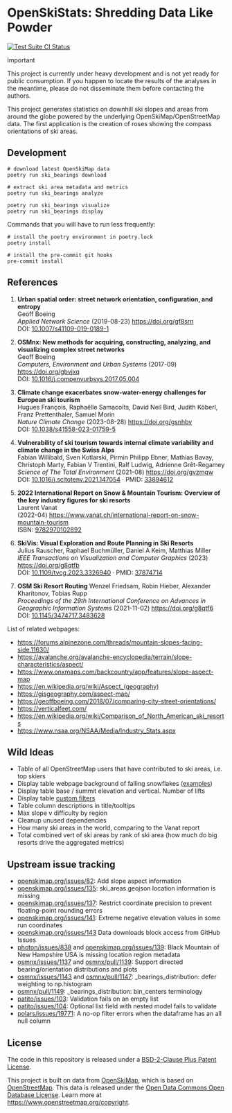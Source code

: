 # OpenSkiStats: Shredding Data Like Powder

[![Test Suite CI Status](https://github.com/dhimmel/openskistats/actions/workflows/tests.yaml/badge.svg?branch=main&event=push)](https://github.com/dhimmel/openskistats/actions/workflows/tests.yaml)

> [!IMPORTANT]
> This project is currently under heavy development and is not yet ready for public consumption.
> If you happen to locate the results of the analyses in the meantime,
> please do not disseminate them before contacting the authors.

This project generates statistics on downhill ski slopes and areas from around the globe powered by the underlying OpenSkiMap/OpenStreetMap data.
The first application is the creation of roses showing the compass orientations of ski areas.

## Development

```shell
# download latest OpenSkiMap data
poetry run ski_bearings download

# extract ski area metadata and metrics
poetry run ski_bearings analyze

poetry run ski_bearings visualize
poetry run ski_bearings display
```

Commands that you will have to run less frequently:

```shell
# install the poetry environment in poetry.lock
poetry install

# install the pre-commit git hooks
pre-commit install
```

## References

1. **Urban spatial order: street network orientation, configuration, and entropy**  
Geoff Boeing  
*Applied Network Science* (2019-08-23) <https://doi.org/gf8srn>  
DOI: [10.1007/s41109-019-0189-1](https://doi.org/10.1007/s41109-019-0189-1)

2. **OSMnx: New methods for acquiring, constructing, analyzing, and visualizing complex street networks**  
Geoff Boeing  
*Computers, Environment and Urban Systems* (2017-09) <https://doi.org/gbvjxq>  
DOI: [10.1016/j.compenvurbsys.2017.05.004](https://doi.org/10.1016/j.compenvurbsys.2017.05.004)

3. **Climate change exacerbates snow-water-energy challenges for European ski tourism**  
Hugues François, Raphaëlle Samacoïts, David Neil Bird, Judith Köberl, Franz Prettenthaler, Samuel Morin  
*Nature Climate Change* (2023-08-28) <https://doi.org/gsnhbv>  
DOI: [10.1038/s41558-023-01759-5](https://doi.org/10.1038/s41558-023-01759-5)

4. **Vulnerability of ski tourism towards internal climate variability and climate change in the Swiss Alps**  
Fabian Willibald, Sven Kotlarski, Pirmin Philipp Ebner, Mathias Bavay, Christoph Marty, Fabian V Trentini, Ralf Ludwig, Adrienne Grêt-Regamey  
*Science of The Total Environment* (2021-08) <https://doi.org/gvzmqw>  
DOI: [10.1016/j.scitotenv.2021.147054](https://doi.org/10.1016/j.scitotenv.2021.147054) · PMID: [33894612](https://www.ncbi.nlm.nih.gov/pubmed/33894612)

5. **2022 International Report on Snow & Mountain Tourism: Overview of the key industry figures for ski resorts**  
Laurent Vanat  
(2022-04) <https://www.vanat.ch/international-report-on-snow-mountain-tourism>  
ISBN: [9782970102892](https://www.thebookedition.com/fr/2022-international-snow-report-p-389872.html)

6. **SkiVis: Visual Exploration and Route Planning in Ski Resorts**  
Julius Rauscher, Raphael Buchmüller, Daniel A Keim, Matthias Miller  
*IEEE Transactions on Visualization and Computer Graphics* (2023) <https://doi.org/g8qtfb>  
DOI: [10.1109/tvcg.2023.3326940](https://doi.org/10.1109/tvcg.2023.3326940) · PMID: [37874714](https://www.ncbi.nlm.nih.gov/pubmed/37874714)

7. **OSM Ski Resort Routing**
Wenzel Friedsam, Robin Hieber, Alexander Kharitonov, Tobias Rupp  
*Proceedings of the 29th International Conference on Advances in Geographic Information Systems* (2021-11-02) <https://doi.org/g8qtf6>  
DOI: [10.1145/3474717.3483628](https://doi.org/10.1145/3474717.3483628)


List of related webpages:

- https://forums.alpinezone.com/threads/mountain-slopes-facing-side.11630/
- https://avalanche.org/avalanche-encyclopedia/terrain/slope-characteristics/aspect/
- https://www.onxmaps.com/backcountry/app/features/slope-aspect-map
- https://en.wikipedia.org/wiki/Aspect_(geography)
- https://gisgeography.com/aspect-map/
- https://geoffboeing.com/2018/07/comparing-city-street-orientations/
- https://verticalfeet.com/
- https://en.wikipedia.org/wiki/Comparison_of_North_American_ski_resorts
- https://www.nsaa.org/NSAA/Media/Industry_Stats.aspx

## Wild Ideas

- Table of all OpenStreetMap users that have contributed to ski areas, i.e. top skiers
- Display table webpage background of falling snowflakes ([examples](https://freefrontend.com/css-snow-effects/))
- Display table base / summit elevation and vertical. Number of lifts
- Display table [custom filters](https://glin.github.io/reactable/articles/custom-filtering.html)
- Table column descriptions in title/tooltips
- Max slope v difficulty by region
- Cleanup unused dependencies
- How many ski areas in the world, comparing to the Vanat report
- Total combined vert of ski areas by rank of ski area (how much do big resorts drive the aggregated metrics)

## Upstream issue tracking

- [openskimap.org/issues/82](https://github.com/russellporter/openskimap.org/issues/82): Add slope aspect information
- [openskimap.org/issues/135](https://github.com/russellporter/openskimap.org/issues/135): ski_areas.geojson location information is missing
- [openskimap.org/issues/137](https://github.com/russellporter/openskimap.org/issues/137): Restrict coordinate precision to prevent floating-point rounding errors
- [openskimap.org/issues/141](https://github.com/russellporter/openskimap.org/issues/141): Extreme negative elevation values in some run coordinates
- [openskimap.org/issues/143](https://github.com/russellporter/openskimap.org/issues/143) Data downloads block access from GitHub Issues
- [photon/issues/838](https://github.com/komoot/photon/issues/838) and [openskimap.org/issues/139](https://github.com/russellporter/openskimap.org/issues/139): Black Mountain of New Hampshire USA is missing location region metadata
- [osmnx/issues/1137](https://github.com/gboeing/osmnx/issues/1137) and [osmnx/pull/1139](https://github.com/gboeing/osmnx/pull/1139): Support directed bearing/orientation distributions and plots
- [osmnx/issues/1143](https://github.com/gboeing/osmnx/issues/1143) and [osmnx/pull/1147](https://github.com/gboeing/osmnx/pull/1147): _bearings_distribution: defer weighting to np.histogram
- [osmnx/pull/1149](https://github.com/gboeing/osmnx/pull/1149): _bearings_distribution: bin_centers terminology
- [patito/issues/103](https://github.com/JakobGM/patito/issues/103): Validation fails on an empty list
- [patito/issues/104](https://github.com/JakobGM/patito/issues/104): Optional list field with nested model fails to validate
- [polars/issues/19771](https://github.com/pola-rs/polars/issues/19771): A no-op filter errors when the dataframe has an all null column

## License

The code in this repository is released under a [BSD-2-Clause Plus Patent License](LICENSE.md).

This project is built on data from [OpenSkiMap](https://openskimap.org/), which is based on [OpenStreetMap](https://www.openstreetmap.org/).
This data is released under the [Open Data Commons Open Database License](https://opendatacommons.org/licenses/odbl/).
Learn more at <https://www.openstreetmap.org/copyright>.
